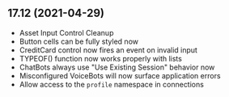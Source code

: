 17.12 (2021-04-29)
------------------


* Asset Input Control Cleanup
* Button cells can be fully styled now
* CreditCard control now fires an event on invalid input
* TYPEOF() function now works properly with lists
* ChatBots always use "Use Existing Session" behavior now
* Misconfigured VoiceBots will now surface application errors
* Allow access to the `profile` namespace in connections